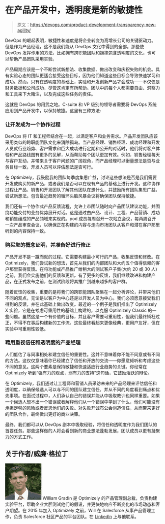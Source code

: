 # 在产品开发中，透明度是新的敏捷性

> 原文：<https://devops.com/product-development-transparency-new-agility/>

DevOps 的崛起表明，敏捷性和速度是将企业转变为高增长公司的关键驱动力。但是作为产品经理，这不是我们能从 DevOps 文化中得到的全部。那些使 DevOps 发挥作用的方法，比如拥有跨职能团队和拥抱包含透明度的文化，也可以帮助产品团队采用实验。

产品周期应该是一个不断尝试新想法、收集数据、做出改变和庆祝失败的机会。具有实验心态的团队更适合接受这些目标，因为他们知道这些目标会导致快速学习和成功。然而，只有在透明度的基础上，实验和开发创新产品才会成功——不仅仅是财务数据和公司成功，尽管这肯定有所帮助。团队中的每个人都需要自由、洞察力和工具来下大赌注，以及完成这些任务的责任。

这就是 DevOps 的用武之地。C-suite 和 VP 级别的领导者需要将 DevOps 系统应用到产品开发中，以保持敏捷。这里有三种方法:

### **让开发成为一个协作过程**

DevOps 将 IT 和工程师结合在一起，以满足客户和业务需求。产品开发团队应该采用类似的跨职能团队文化来消除孤岛。当产品经理、销售经理、成功经理和开发人员就行业趋势、客户需求和巨大成功进行定期和公开的对话时，他们将对客户体验和产品路线图有更多的见解，从而帮助每个团队更加有效。例如，销售经理每天与客户互动，并带来关于客户问题的广阔视角，而产品经理可以衡量想法是否与业务目标一致，开发人员可以评估想法是否可行。

在 Optimizely，我鼓励我的团队每季度集思广益，讨论这些想法是否是我们需要开发或购买的新产品，或者我们是否可以在现有产品的基础上进行开发。这种协作过程让产品、销售和开发团队了解其他团队在想什么，并鼓励所有团队集思广益，尝试新想法。包含最近趋势的循环头脑风暴会议将确保团队保持敏捷。

我们还有一个协作式产品反馈流程，允许上市团队随时向产品团队建议功能，并围绕功能交付的业务优势展开对话。这是通过由产品、设计、工程、产品营销、成功和销售组成的产品领域来实现的。pod 成员每周召开一次站立会议，每两周召开一次产品审查会议，以确保正在构建的内容与走向市场团队从客户和潜在客户那里听到的内容保持一致。

### **购买您的概念证明，并准备好进行修正**

产品开发不是一蹴而就的过程。它需要构建最小可行的产品，收集反馈和修改。在 Optimizely，我们尝试新的想法，首先从我们的内部团队和大约五个值得信赖的客户那里获得反馈。在将功能或产品推广给稍大的测试客户子集(大约 20 或 30 人)之前，我们会实施他们的反馈和更新。有了更多的反馈，我们继续改进和构建产品，在正式发布之前，在测试阶段将其推广到越来越多的客户群。

随着反馈的收集，重要的是将我们的跨职能团队聚集在一起分析评论，并带来他们不同的观点，无论是以客户为中心还是以开发人员为中心。我们必须愿意接受我们得到的反馈，并在此基础上做出改变。最近的一个例子是我们推出了 Optimizely X 实验，它是在考虑可重用性的基础上构建的，以克服 Optimizely Classic 的一些问题。虽然这是一个有价值的目标，并且客户需要可重用性，但我们最终矫枉过正，不得不在事后构建新的工作流。这些最终看起来更像经典，更用户友好，但在实验中可重用性较低。

### **聘用重视信任和透明度的产品经理**

人们低估了与同事相处和建立信任的重要性。这并不意味着你不能不同意或有不同的方法。这仅仅意味着你已经建立了信任和开放的交流——你愿意倾听和考虑这些不同的意见。这两个要素是保持敏捷和快速适应行业趋势的关键。你经常在 Optimizely 听到“强有力的观点，弱有力的支持”这句话，它鼓励活跃的辩论。

在 Optimizely，我们通过让工程师和营销人员采访未来的产品经理来评估信任和透明度，以确保候选人可以与不同的团队建立信任，并从不同的角度看到痛点和优先事项。在面试过程中，人们承认自己的错误并能从中吸取教训也同样重要。如果一个候选人想不出一个错误或者解释他们从一个错误中学到了什么，他们可能没有承担足够的风险或者反思他们的失败。对失败开诚布公会创造信任，从而带来更好的团队合作，最终做出更好的商业决策。

最终，我们都可以从 DevOps 剧本中吸取经验，将信任和透明度作为我们团队的首要任务。那些这样做的人将会看到新的商业想法蓬勃发展，团队成员以更有凝聚力的方式工作。

## 关于作者/威廉·格拉丁

![](img/4bbaa55030f8e829b793ab4b8c96cb99.png) William Gradin 是 Optimizely 的产品管理副总裁，负责构建实验平台，帮助企业大胆测试他们的假设，并更快地响应不断变化的市场动态和客户期望。在 2015 年加入 Optimizely 之前，Will 在 Salesforce 从事产品管理工作，负责 Salesforce 社区产品的平台团队。在 [LinkedIn](https://www.linkedin.com/in/williamgradin/) 上与他联系。
